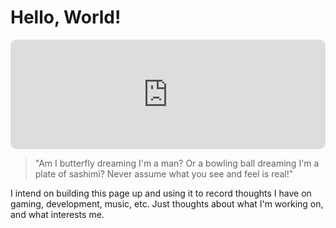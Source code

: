 # Hello, World!

<iframe id="embedPlayer" src="https://embed.music.apple.com/us/album/bless-your-heart/1703800738?i=1703800746&amp;app=music&amp;itsct=music_box_player&amp;itscg=30200&amp;ls=1&amp;theme=light" height="175px" frameborder="0" sandbox="allow-forms allow-popups allow-same-origin allow-scripts allow-top-navigation-by-user-activation" allow="autoplay *; encrypted-media *; clipboard-write" style="width: 100%; max-width: 660px; overflow: hidden; border-radius: 10px; transform: translateZ(0px); animation: 2s 6 loading-indicator; background-color: rgb(228, 228, 228);"></iframe>

> "Am I butterfly dreaming I'm a man? Or a bowling ball dreaming I'm a plate of sashimi? Never assume what you see and feel is real!"

I intend on building this page up and using it to record thoughts I have on gaming, development, music, etc. Just thoughts about what I'm working on, and what interests me.
